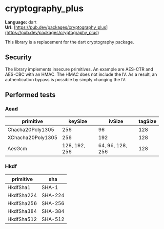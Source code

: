 # cryptography_plus

**Language:**
dart\
**Url:**
[https://pub.dev/packages/cryptography_plus](https://pub.dev/packages/cryptography_plus)

This library is a replacement for the dart cryptography package.

## Security

The library implements insecure primitives.
An example are AES-CTR and AES-CBC with an HMAC.
The HMAC does not include the IV.
As a result, an authentication bypass is possible by simply changing the IV.

## Performed tests

### Aead

| primitive | keySize | ivSize | tagSize |
| --- | --- | --- | --- |
| Chacha20Poly1305 | 256 | 96 | 128 |
| XChacha20Poly1305 | 256 | 192 | 128 |
| AesGcm | 128, 192, 256 | 64, 96, 128, 256 | 128 |

### Hkdf

| primitive | sha |
| --- | --- |
| HkdfSha1 | SHA-1 |
| HkdfSha224 | SHA-224 |
| HkdfSha256 | SHA-256 |
| HkdfSha384 | SHA-384 |
| HkdfSha512 | SHA-512 |
